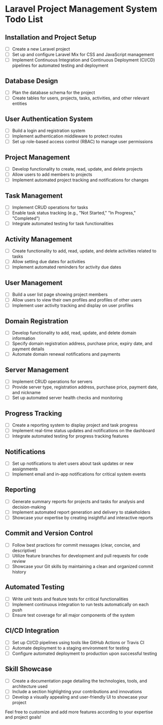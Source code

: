 # Laravel Project Management System Todo List <Badge type="warning" text="beta" />

## Installation and Project Setup
- [ ] Create a new Laravel project
- [ ] Set up and configure Laravel Mix for CSS and JavaScript management
- [ ] Implement Continuous Integration and Continuous Deployment (CI/CD) pipelines for automated testing and deployment

## Database Design
- [ ] Plan the database schema for the project
- [ ] Create tables for users, projects, tasks, activities, and other relevant entities

## User Authentication System
- [ ] Build a login and registration system
- [ ] Implement authentication middleware to protect routes
- [ ] Set up role-based access control (RBAC) to manage user permissions

## Project Management
- [ ] Develop functionality to create, read, update, and delete projects
- [ ] Allow users to add members to projects
- [ ] Implement automated project tracking and notifications for changes

## Task Management
- [ ] Implement CRUD operations for tasks
- [ ] Enable task status tracking (e.g., "Not Started," "In Progress," "Completed")
- [ ] Integrate automated testing for task functionalities

## Activity Management
- [ ] Create functionality to add, read, update, and delete activities related to tasks
- [ ] Allow setting due dates for activities
- [ ] Implement automated reminders for activity due dates

## User Management
- [ ] Build a user list page showing project members
- [ ] Allow users to view their own profiles and profiles of other users
- [ ] Implement user activity tracking and display on user profiles

## Domain Registration
- [ ] Develop functionality to add, read, update, and delete domain information
- [ ] Specify domain registration address, purchase price, expiry date, and payment details
- [ ] Automate domain renewal notifications and payments

## Server Management
- [ ] Implement CRUD operations for servers
- [ ] Provide server type, registration address, purchase price, payment date, and nickname
- [ ] Set up automated server health checks and monitoring

## Progress Tracking
- [ ] Create a reporting system to display project and task progress
- [ ] Implement real-time status updates and notifications on the dashboard
- [ ] Integrate automated testing for progress tracking features

## Notifications
- [ ] Set up notifications to alert users about task updates or new assignments
- [ ] Implement email and in-app notifications for critical system events

## Reporting
- [ ] Generate summary reports for projects and tasks for analysis and decision-making
- [ ] Implement automated report generation and delivery to stakeholders
- [ ] Showcase your expertise by creating insightful and interactive reports

## Commit and Version Control
- [ ] Follow best practices for commit messages (clear, concise, and descriptive)
- [ ] Utilize feature branches for development and pull requests for code review
- [ ] Showcase your Git skills by maintaining a clean and organized commit history

## Automated Testing
- [ ] Write unit tests and feature tests for critical functionalities
- [ ] Implement continuous integration to run tests automatically on each push
- [ ] Ensure test coverage for all major components of the system

## CI/CD Integration
- [ ] Set up CI/CD pipelines using tools like GitHub Actions or Travis CI
- [ ] Automate deployment to a staging environment for testing
- [ ] Configure automated deployment to production upon successful testing

## Skill Showcase
- [ ] Create a documentation page detailing the technologies, tools, and architecture used
- [ ] Include a section highlighting your contributions and innovations
- [ ] Develop a visually appealing and user-friendly UI to showcase your project

Feel free to customize and add more features according to your expertise and project goals!
